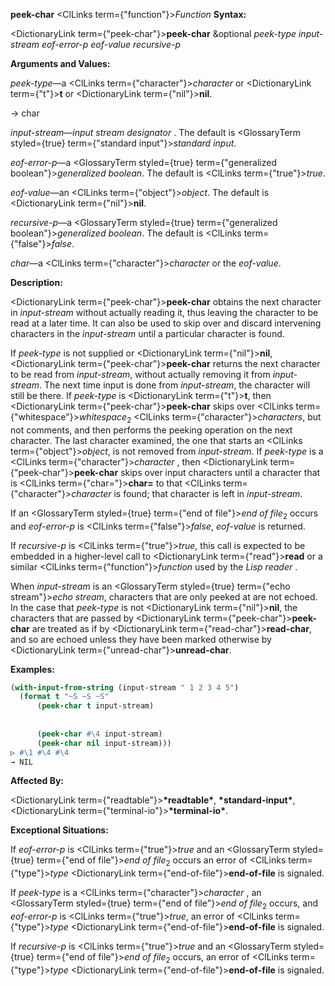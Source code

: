 **peek-char** <ClLinks  term={"function"}><i>Function</i></ClLinks> **Syntax:** 



<DictionaryLink  term={"peek-char"}><b>peek-char</b></DictionaryLink> &amp;optional *peek-type input-stream eof-error-p eof-value recursive-p* 



**Arguments and Values:** 



*peek-type*—a <ClLinks  term={"character"}><i>character</i></ClLinks> or <DictionaryLink  term={"t"}><b>t</b></DictionaryLink> or <DictionaryLink  term={"nil"}><b>nil</b></DictionaryLink>. 



→ char 



*input-stream*—*input stream designator* . The default is <GlossaryTerm styled={true} term={"standard input"}><i>standard input</i></GlossaryTerm>. 



*eof-error-p*—a <GlossaryTerm styled={true} term={"generalized boolean"}><i>generalized boolean</i></GlossaryTerm>. The default is <ClLinks  term={"true"}><i>true</i></ClLinks>. 



*eof-value*—an <ClLinks  term={"object"}><i>object</i></ClLinks>. The default is <DictionaryLink  term={"nil"}><b>nil</b></DictionaryLink>. 



*recursive-p*—a <GlossaryTerm styled={true} term={"generalized boolean"}><i>generalized boolean</i></GlossaryTerm>. The default is <ClLinks  term={"false"}><i>false</i></ClLinks>. 



*char*—a <ClLinks  term={"character"}><i>character</i></ClLinks> or the *eof-value*. 



**Description:** 



<DictionaryLink  term={"peek-char"}><b>peek-char</b></DictionaryLink> obtains the next character in *input-stream* without actually reading it, thus leaving the character to be read at a later time. It can also be used to skip over and discard intervening characters in the *input-stream* until a particular character is found. 



If *peek-type* is not supplied or <DictionaryLink  term={"nil"}><b>nil</b></DictionaryLink>, <DictionaryLink  term={"peek-char"}><b>peek-char</b></DictionaryLink> returns the next character to be read from *input-stream*, without actually removing it from *input-stream*. The next time input is done from *input-stream*, the character will still be there. If *peek-type* is <DictionaryLink  term={"t"}><b>t</b></DictionaryLink>, then <DictionaryLink  term={"peek-char"}><b>peek-char</b></DictionaryLink> skips over <ClLinks  term={"whitespace"}><i>whitespace</i></ClLinks><sub>2</sub> <ClLinks  term={"character"}><i>characters</i></ClLinks>, but not comments, and then performs the peeking operation on the next character. The last character examined, the one that starts an <ClLinks  term={"object"}><i>object</i></ClLinks>, is not removed from *input-stream*. If *peek-type* is a <ClLinks  term={"character"}><i>character</i></ClLinks> , then <DictionaryLink  term={"peek-char"}><b>peek-char</b></DictionaryLink> skips over input characters until a character that is <ClLinks  term={"char="}><b>char=</b></ClLinks> to that <ClLinks  term={"character"}><i>character</i></ClLinks> is found; that character is left in *input-stream*. 



If an <GlossaryTerm styled={true} term={"end of file"}><i>end of file</i></GlossaryTerm><sub>2</sub> occurs and *eof-error-p* is <ClLinks  term={"false"}><i>false</i></ClLinks>, *eof-value* is returned. 



If *recursive-p* is <ClLinks  term={"true"}><i>true</i></ClLinks>, this call is expected to be embedded in a higher-level call to <DictionaryLink  term={"read"}><b>read</b></DictionaryLink> or a similar <ClLinks  term={"function"}><i>function</i></ClLinks> used by the *Lisp reader* . 



When *input-stream* is an <GlossaryTerm styled={true} term={"echo stream"}><i>echo stream</i></GlossaryTerm>, characters that are only peeked at are not echoed. In the case that *peek-type* is not <DictionaryLink  term={"nil"}><b>nil</b></DictionaryLink>, the characters that are passed by <DictionaryLink  term={"peek-char"}><b>peek-char</b></DictionaryLink> are treated as if by <DictionaryLink  term={"read-char"}><b>read-char</b></DictionaryLink>, and so are echoed unless they have been marked otherwise by <DictionaryLink  term={"unread-char"}><b>unread-char</b></DictionaryLink>. 



**Examples:**
```lisp
(with-input-from-string (input-stream " 1 2 3 4 5") 
  (format t "~S ~S ~S" 
	  (peek-char t input-stream) 
	  
	  
	  (peek-char #\4 input-stream) 
	  (peek-char nil input-stream))) 
▷ #\1 #\4 #\4 
→ NIL 
```
**Affected By:** 



<DictionaryLink  term={"readtable"}><b>\*readtable\*</b></DictionaryLink>, **\*standard-input\***, <DictionaryLink  term={"terminal-io"}><b>\*terminal-io\*</b></DictionaryLink>. 



**Exceptional Situations:** 



If *eof-error-p* is <ClLinks  term={"true"}><i>true</i></ClLinks> and an <GlossaryTerm styled={true} term={"end of file"}><i>end of file</i></GlossaryTerm><sub>2</sub> occurs an error of <ClLinks  term={"type"}><i>type</i></ClLinks> <DictionaryLink  term={"end-of-file"}><b>end-of-file</b></DictionaryLink> is signaled. 



If *peek-type* is a <ClLinks  term={"character"}><i>character</i></ClLinks> , an <GlossaryTerm styled={true} term={"end of file"}><i>end of file</i></GlossaryTerm><sub>2</sub> occurs, and *eof-error-p* is <ClLinks  term={"true"}><i>true</i></ClLinks>, an error of <ClLinks  term={"type"}><i>type</i></ClLinks> <DictionaryLink  term={"end-of-file"}><b>end-of-file</b></DictionaryLink> is signaled. 



If *recursive-p* is <ClLinks  term={"true"}><i>true</i></ClLinks> and an <GlossaryTerm styled={true} term={"end of file"}><i>end of file</i></GlossaryTerm><sub>2</sub> occurs, an error of <ClLinks  term={"type"}><i>type</i></ClLinks> <DictionaryLink  term={"end-of-file"}><b>end-of-file</b></DictionaryLink> is signaled. 